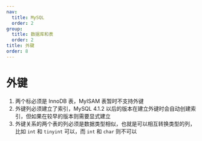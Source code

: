 ```yaml
---
nav:
  title: MySQL
  order: 2
group:
  title: 数据库和表
  order: 2
title: 外键
order: 8
---
```


# 外键

1. 两个标必须是 InnoDB 表，MyISAM 表暂时不支持外键
2. 外键列必须建立了索引，MySQL 4.1.2 以后的版本在建立外键时会自动创建索引，但如果在较早的版本则需要显式建立
3. 外键关系的两个表的列必须是数据类型相似，也就是可以相互转换类型的列，比如 `int` 和 `tinyint` 可以，而 `int` 和 `char` 则不可以
